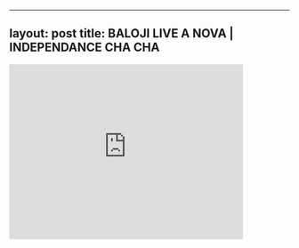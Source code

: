 

---
layout: post
title: BALOJI LIVE A NOVA | INDEPENDANCE CHA CHA
---


<iframe width="420" height="315" src="http://www.youtube.com/embed/DeEIGYnpyHs" frameborder="0" allowfullscreen></iframe>


